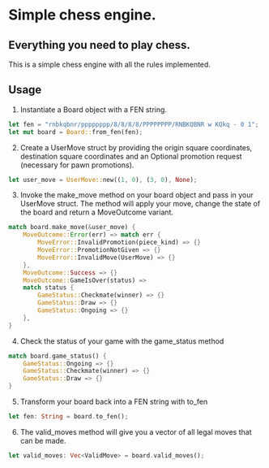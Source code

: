 # Simple chess engine.
## Everything you need to play chess.

This is a simple chess engine with all the rules implemented. 

## Usage

1. Instantiate a Board object with a FEN string.
```rust
let fen = "rnbkqbnr/pppppppp/8/8/8/8/PPPPPPPP/RNBKQBNR w KQkq - 0 1";
let mut board = Board::from_fen(fen);
```

2. Create a UserMove struct by providing the origin square coordinates, destination square coordinates and an Optional promotion request (necessary for pawn promotions).
```rust
let user_move = UserMove::new((1, 0), (3, 0), None);
```

3. Invoke the make_move method on your board object and pass in your UserMove struct. The method will apply your move, change the state of the board and return a MoveOutcome variant.
```rust
match board.make_move(&user_move) {
    MoveOutcome::Error(err) => match err {
        MoveError::InvalidPromotion(piece_kind) => {}
        MoveError::PromotionNotGiven => {}
        MoveError::InvalidMove(UserMove) => {}
    },
    MoveOutcome::Success => {}
    MoveOutcome::GameIsOver(status) => 
    match status {
        GameStatus::Checkmate(winner) => {}
        GameStatus::Draw => {}
        GameStatus::Ongoing => {}
    },
}
```

4. Check the status of your game with the game_status method
```rust
match board.game_status() {
    GameStatus::Ongoing => {}
    GameStatus::Checkmate(winner) => {}
    GameStatus::Draw => {}
}
```

5. Transform your board back into a FEN string with to_fen
```rust
let fen: String = board.to_fen();
```

6. The valid_moves method will give you a vector of all legal moves that can be made.
```rust
let valid_moves: Vec<ValidMove> = board.valid_moves();
```
